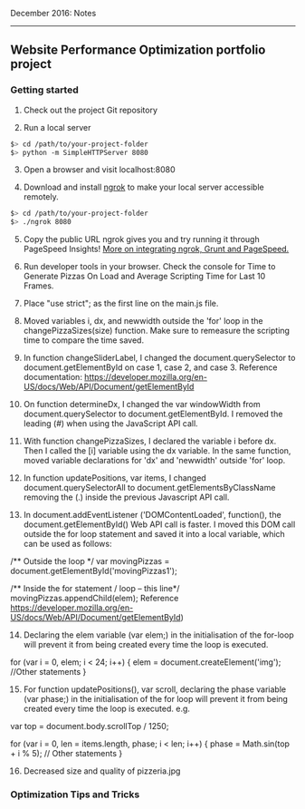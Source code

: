 December 2016: Notes

----------------------------------------------------------------------------------

## Website Performance Optimization portfolio project

### Getting started

1. Check out the project Git repository

2. Run a local server
  ```bash
  $> cd /path/to/your-project-folder
  $> python -m SimpleHTTPServer 8080
  ```
3. Open a browser and visit localhost:8080

4. Download and install [ngrok](https://ngrok.com/) to make your local server accessible remotely.
  ``` bash
  $> cd /path/to/your-project-folder
  $> ./ngrok 8080
  ```
5. Copy the public URL ngrok gives you and try running it through PageSpeed Insights! [More on integrating ngrok, Grunt and PageSpeed.](http://www.jamescryer.com/2014/06/12/grunt-pagespeed-and-ngrok-locally-testing/)

6. Run developer tools in your browser. Check the console for Time to Generate Pizzas On Load and Average Scripting Time for Last 10 Frames.

7. Place "use strict"; as the first line on the main.js file. 

8. Moved variables i, dx, and newwidth outside the 'for' loop in the changePizzaSizes(size) function. Make sure to remeasure the scripting time to compare the time saved. 

9. In function changeSliderLabel, I changed the document.querySelector to document.getElementById on case 1, case 2, and case 3. Reference documentation: https://developer.mozilla.org/en-US/docs/Web/API/Document/getElementById

10. On function determineDx, I changed the var windowWidth from document.querySelector to document.getElementById. I removed the leading (#) when using the JavaScript API call. 

11. With function changePizzaSizes, I declared the variable i before dx. Then I called the [i] variable using the dx variable. In the same function, moved variable declarations for 'dx' and 'newwidth' outside 'for' loop.

12. In function updatePositions, var items, I changed document.querySelectorAll to document.getElementsByClassName removing the (.) inside the previous Javascript API call. 

13. In document.addEventListener ('DOMContentLoaded', function(), the document.getElementById() Web API call is faster. I moved this DOM call outside the for loop statement and saved it into a local variable, which can be used as follows:

/** Outside the loop */
var movingPizzas = document.getElementById('movingPizzas1');

/** Inside the for statement / loop – this line*/
movingPizzas.appendChild(elem);
Reference
https://developer.mozilla.org/en-US/docs/Web/API/Document/getElementById)

14. Declaring the elem variable (var elem;) in the initialisation of the for-loop will prevent it from being created every time the loop is executed.

for (var i = 0, elem; i < 24; i++) {
    elem = document.createElement('img');
    //Other statements
}

15. For function updatePositions(), var scroll, declaring the phase variable (var phase;) in the initialisation of the for loop will prevent it from being created every time the loop is executed.
e.g.

var top = document.body.scrollTop / 1250;

for (var i = 0, len = items.length, phase; i < len; i++) {
    phase = Math.sin(top + i % 5);
    // Other statements
}

16. Decreased size and quality of pizzeria.jpg

### Optimization Tips and Tricks


